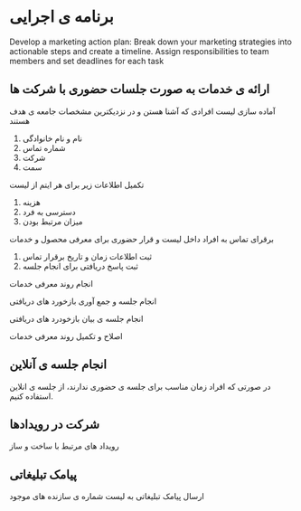 # برنامه ی اجرایی

Develop a marketing action plan: Break down your marketing strategies into actionable steps and create a timeline. Assign responsibilities to team members and set deadlines for each task



## ارائه ی خدمات به صورت جلسات حضوری با شرکت ها

آماده سازی لیست افرادی که آشنا هستن و در نزدیکترین مشخصات جامعه ی هدف هستند

1. نام و نام خانوادگی
2. شماره تماس
3. شرکت
3. سمت 

تکمیل اطلاعات زیر برای هر ایتم از لیست 
1. هزینه
2. دسترسی به فرد
3. میزان مرتبط بودن

برقرای تماس به افراد داخل لیست و قرار حضوری برای معرفی محصول و خدمات

1. ثبت اطلاعات زمان و تاریخ برقرار تماس
2. ثبت پاسخ دریافتی برای انجام جلسه

انجام روند معرفی خدمات

انجام جلسه و جمع آوری بازخورد های دریافتی


انجام جلسه ی بیان بازخودرد های دریافتی

اصلاح و تکمیل روند معرفی خدمات

## انجام جلسه ی آنلاین

در صورتی که افراد زمان مناسب برای جلسه ی حضوری ندارند، از جلسه ی انلاین استفاده کنیم.

## شرکت در رویدادها

رویداد های مرتبط با ساخت و ساز

## پیامک تبلیغاتی

ارسال پیامک تبلیغاتی به لیست شماره ی سازنده های موجود
